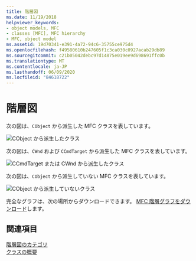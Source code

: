 ```yaml
---
title: 階層図
ms.date: 11/19/2018
helpviewer_keywords:
- object models, MFC
- classes [MFC], MFC hierarchy
- MFC, object model
ms.assetid: 19d70341-e391-4a72-94c6-35755ce975d4
ms.openlocfilehash: f49580610b247605f1c3ca030c0927acab29db89
ms.sourcegitcommit: c21b05042debc97d14875e019ee9d698691ffc0b
ms.translationtype: MT
ms.contentlocale: ja-JP
ms.lasthandoff: 06/09/2020
ms.locfileid: "84618722"
---
```

# <a name="hierarchy-chart"></a>階層図

次の図は、`CObject` から派生した MFC クラスを表しています。

![CObject から派生したクラス](../mfc/media/mfc_hierarchy_chart1of3.png  "CObject から派生したクラス")

次の図は、`CWnd` および `CCmdTarget` から派生した MFC クラスを表しています。

![CCmdTarget または CWnd から派生したクラス](../mfc/media/mfc_hierarchy_chart2of3.png "CCmdTarget または CWnd から派生したクラス")

次の図は、`CObject` から派生していない MFC クラスを表しています。

![CObject から派生していないクラス](../mfc/media/mfc_hierarchy_chart3of3.png "CObject から派生していないクラス")

完全なグラフは、次の場所からダウンロードできます。 [MFC 階層グラフをダウンロード](https://aka.ms/hxgg8e)します。

## <a name="see-also"></a>関連項目

[階層図のカテゴリ](hierarchy-chart-categories.md)<br/>
[クラスの概要](class-library-overview.md)
